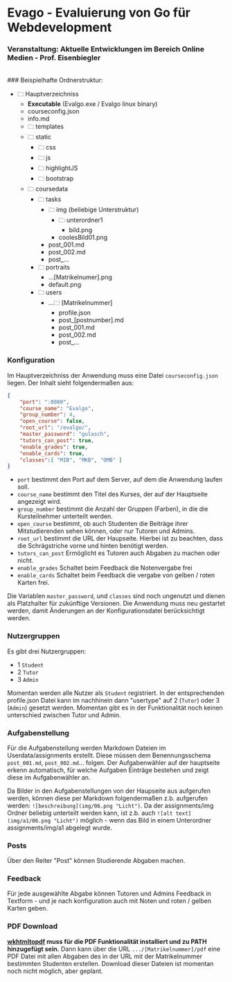 ﻿
# Evago - Evaluierung von Go für Webdevelopment

### Veranstaltung: Aktuelle Entwicklungen im Bereich Online Medien - Prof. Eisenbiegler
<br>
### Beispielhafte Ordnerstruktur:

- 🗀 Hauptverzeichniss
    - **Executable** (Evalgo.exe / Evalgo linux binary)
    - courseconfig.json
    - info.md
    - 🗀 templates
    - 🗀 static
        - 🗀 css
        - 🗀 js
        - 🗀 highlightJS
        - 🗀 bootstrap
    - 🗀 coursedata
        - 🗀 tasks
            - 🗀 img (beliebige Unterstruktur)
                - 🗀 unterordner1
                    - bild.png
                - coolesBild01.png
            - post_001.md
            - post_002.md
            - post_...
        - 🗀 portraits
            * ...[Matrikelnumer].png
            * default.png
        - 🗀 users
            - ...🗀 [Matrikelnummer]
                - profile.json
                - post_[postnumber].md
                - post_001.md
                - post_002.md
                - post_...

### Konfiguration
Im Hauptverzeichniss der Anwendung muss eine Datei `courseconfig.json` liegen. Der Inhalt sieht folgendermaßen aus:
```json
{
    "port": ":8080",
    "course_name": "Evalgo",
    "group_number": 4,
    "open_course": false,
    "root_url": "/evalgo/",
    "master_password": "gulasch",
    "tutors_can_post": true,
    "enable_grades": true,
    "enable_cards": true,
    "classes":[ "MIB", "MKB", "OMB" ]
}
```
- `port` bestimmt den Port auf dem Server, auf dem die Anwendung laufen soll.
- `course_name` bestimmt den Titel des Kurses, der auf der Hauptseite angezeigt wird.
- `group_number` bestimmt die Anzahl der Gruppen (Farben), in die die Kursteilnehmer unterteilt werden.
- `open_course` bestimmt, ob auch Studenten die Beiträge ihrer Mitstudierenden sehen können, oder nur Tutoren und Admins.
- `root_url` bestimmt die URL der Haupseite. Hierbei ist zu beachten, dass die Schrägstriche vorne und hinten benötigt werden.
- `tutors_can_post` Ermöglicht es Tutoren auch Abgaben zu machen oder nicht.
- `enable_grades` Schaltet beim Feedback die Notenvergabe frei
- `enable_cards` Schaltet beim Feedback die vergabe von gelben / roten Karten frei.

Die Variablen `master_password`, und `classes` sind noch ungenutzt und dienen als Platzhalter für zukünftige Versionen. Die Anwendung muss neu gestartet werden, damit Änderungen an der Konfigurationsdatei berücksichtigt werden.

### Nutzergruppen
Es gibt drei Nutzergruppen:

- 1 `Student`
- 2 `Tutor`
- 3 `Admin`

Momentan werden alle Nutzer als `Student` registriert. In der entsprechenden profile.json Datei kann im nachhinein dann "usertype" auf 2 (`Tutor`) oder 3 (`Admin`) gesetzt werden. Momentan gibt es in der Funktionalität noch keinen unterschied zwischen Tutor und Admin.

### Aufgabenstellung
Für die Aufgabenstellung werden Markdown Dateien im Userdata/assignments erstellt. Diese müssen dem Benennungsschema `post_001.md`, `post_002.md`... folgen. Der Aufgabenwähler auf der hauptseite erkenn automatisch, für welche Aufgaben Einträge bestehen und zeigt diese im Aufgabenwähler an.

Da Bilder in den Aufgabenstellungen von der Haupseite aus aufgerufen werden, können diese per Markdown folgendermaßen z.b. aufgerufen werden: `![beschreibung](img/06.png "Licht")`. 
Da der assignments/img Ordner beliebig unterteilt werden kann, ist z.b. auch `![alt text](img/a1/06.png "Licht")` möglich - wenn das Bild in einem Unterordner assignments/img/a1 abgelegt wurde.

### Posts
Über den Reiter "Post" können Studierende Abgaben machen.

### Feedback
Für jede ausgewählte Abgabe können Tutoren und Admins Feedback in Textform - und je nach konfiguration auch mit Noten und roten / gelben Karten geben.

### PDF Download
**[wkhtmltopdf](https://wkhtmltopdf.org/) muss für die PDF Funktionalität installiert und zu PATH hinzugefügt sein.**
Dann kann über die URL `.../[Matrikelnummer]/pdf` eine PDF Datei mit allen Abgaben des in der URL mit der Matrikelnummer bestimmten Studenten erstellen. Download dieser Dateien ist momentan noch nicht möglich, aber geplant.
